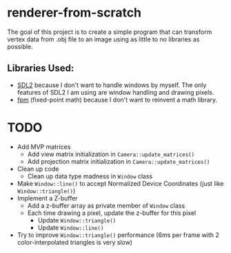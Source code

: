 # renderer-from-scratch

The goal of this project is to create a simple program that can transform vertex data from .obj file to an image using as little to no libraries as possible.

## Libraries Used:
- [SDL2](https://www.libsdl.org/) because I don't want to handle windows by myself. The only features of SDL2 I am using are window handling and drawing pixels.
- [fpm](https://github.com/MikeLankamp/fpm) (fixed-point math) because I don't want to reinvent a math library.

# TODO

- Add MVP matrices
    - Add view matrix initialization in `Camera::update_matrices()`
    - Add projection matrix initialization in `Camera::update_matrices()`
- Clean up code
    - Clean up data type madness in `Window` class
- Make `Window::line()` to accept Normalized Device Coordinates (just like `Window::triangle()`)
- Implement a Z-buffer
    - Add a z-buffer array as private member of `Window` class
    - Each time drawing a pixel, update the z-buffer for this pixel
        - Update `Window::triangle()`
        - Update `Window::line()`
- Try to improve `Window::triangle()` performance (6ms per frame with 2 color-interpolated triangles is very slow)